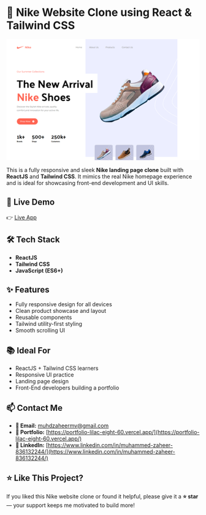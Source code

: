 # 👟 Nike Website Clone using React & Tailwind CSS

![Homepage](./src/assets/images/nike.png)

This is a fully responsive and sleek **Nike landing page clone** built with **ReactJS** and **Tailwind CSS**. It mimics the real Nike homepage experience and is ideal for showcasing front-end development and UI skills.

## 🚀 Live Demo

👉 [Live App]([https://muhdzaheermv.github.io/nike-website/](https://nike-website-react-tailwind-sooty.vercel.app/))

## 🛠️ Tech Stack

- **ReactJS**
- **Tailwind CSS**
- **JavaScript (ES6+)**

## ✨ Features

- Fully responsive design for all devices
- Clean product showcase and layout
- Reusable components
- Tailwind utility-first styling
- Smooth scrolling UI



## 📚 Ideal For

- ReactJS + Tailwind CSS learners
- Responsive UI practice
- Landing page design
- Front-End developers building a portfolio

## 📫 Contact Me

- **📧 Email:** muhdzaheermv@gmail.com  
- **🔗 Portfolio:** [https://portfolio-lilac-eight-60.vercel.app/](https://portfolio-lilac-eight-60.vercel.app/)  
- **💼 LinkedIn:** [https://www.linkedin.com/in/muhammed-zaheer-836132244/](https://www.linkedin.com/in/muhammed-zaheer-836132244/)

## ⭐ Like This Project?

If you liked this Nike website clone or found it helpful, please give it a **⭐ star** — your support keeps me motivated to build more!

